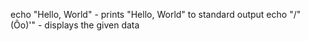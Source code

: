echo "Hello, World" - prints "Hello, World" to standard output
echo "/"(Ôo)'" - displays the given data
